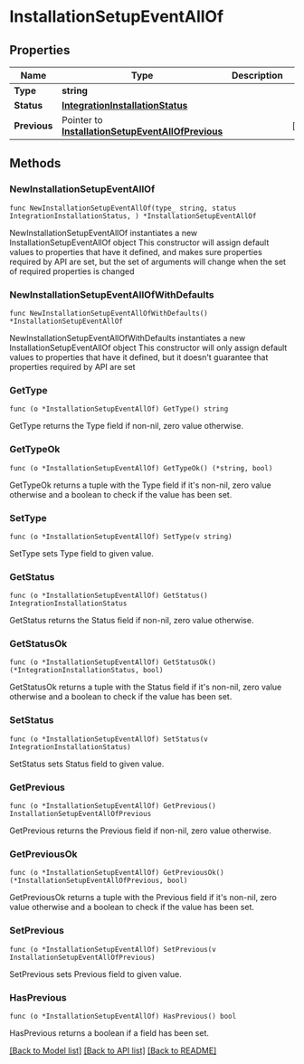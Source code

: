 # InstallationSetupEventAllOf

## Properties

Name | Type | Description | Notes
------------ | ------------- | ------------- | -------------
**Type** | **string** |  | 
**Status** | [**IntegrationInstallationStatus**](IntegrationInstallationStatus.md) |  | 
**Previous** | Pointer to [**InstallationSetupEventAllOfPrevious**](InstallationSetupEventAllOfPrevious.md) |  | [optional] 

## Methods

### NewInstallationSetupEventAllOf

`func NewInstallationSetupEventAllOf(type_ string, status IntegrationInstallationStatus, ) *InstallationSetupEventAllOf`

NewInstallationSetupEventAllOf instantiates a new InstallationSetupEventAllOf object
This constructor will assign default values to properties that have it defined,
and makes sure properties required by API are set, but the set of arguments
will change when the set of required properties is changed

### NewInstallationSetupEventAllOfWithDefaults

`func NewInstallationSetupEventAllOfWithDefaults() *InstallationSetupEventAllOf`

NewInstallationSetupEventAllOfWithDefaults instantiates a new InstallationSetupEventAllOf object
This constructor will only assign default values to properties that have it defined,
but it doesn't guarantee that properties required by API are set

### GetType

`func (o *InstallationSetupEventAllOf) GetType() string`

GetType returns the Type field if non-nil, zero value otherwise.

### GetTypeOk

`func (o *InstallationSetupEventAllOf) GetTypeOk() (*string, bool)`

GetTypeOk returns a tuple with the Type field if it's non-nil, zero value otherwise
and a boolean to check if the value has been set.

### SetType

`func (o *InstallationSetupEventAllOf) SetType(v string)`

SetType sets Type field to given value.


### GetStatus

`func (o *InstallationSetupEventAllOf) GetStatus() IntegrationInstallationStatus`

GetStatus returns the Status field if non-nil, zero value otherwise.

### GetStatusOk

`func (o *InstallationSetupEventAllOf) GetStatusOk() (*IntegrationInstallationStatus, bool)`

GetStatusOk returns a tuple with the Status field if it's non-nil, zero value otherwise
and a boolean to check if the value has been set.

### SetStatus

`func (o *InstallationSetupEventAllOf) SetStatus(v IntegrationInstallationStatus)`

SetStatus sets Status field to given value.


### GetPrevious

`func (o *InstallationSetupEventAllOf) GetPrevious() InstallationSetupEventAllOfPrevious`

GetPrevious returns the Previous field if non-nil, zero value otherwise.

### GetPreviousOk

`func (o *InstallationSetupEventAllOf) GetPreviousOk() (*InstallationSetupEventAllOfPrevious, bool)`

GetPreviousOk returns a tuple with the Previous field if it's non-nil, zero value otherwise
and a boolean to check if the value has been set.

### SetPrevious

`func (o *InstallationSetupEventAllOf) SetPrevious(v InstallationSetupEventAllOfPrevious)`

SetPrevious sets Previous field to given value.

### HasPrevious

`func (o *InstallationSetupEventAllOf) HasPrevious() bool`

HasPrevious returns a boolean if a field has been set.


[[Back to Model list]](../README.md#documentation-for-models) [[Back to API list]](../README.md#documentation-for-api-endpoints) [[Back to README]](../README.md)


